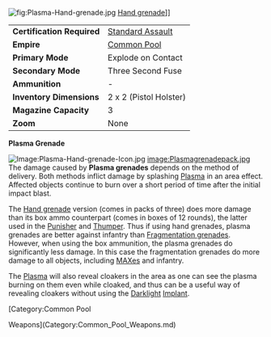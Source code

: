 ![](Plasma-Hand-grenade.jpg "fig:Plasma-Hand-grenade.jpg") [Hand
grenade](Hand_grenade.md)\]\]

|                            |                                                           |
| -------------------------- | --------------------------------------------------------- |
| **Certification Required** | [Standard Assault](../certifications/Standard_Assault.md) |
| **Empire**                 | [Common Pool](../terminology/Common_Pool.md)              |
| **Primary Mode**           | Explode on Contact                                        |
| **Secondary Mode**         | Three Second Fuse                                         |
| **Ammunition**             | \-                                                        |
| **Inventory Dimensions**   | 2 x 2 (Pistol Holster)                                    |
| **Magazine Capacity**      | 3                                                         |
| **Zoom**                   | None                                                      |

**Plasma Grenade**

![Image:Plasma-Hand-grenade-Icon.jpg](Plasma-Hand-grenade-Icon.jpg "fig:Image:Plasma-Hand-grenade-Icon.jpg")
[image:Plasmagrenadepack.jpg](image:Plasmagrenadepack.jpg)
The damage caused by **Plasma grenades** depends on the method of
delivery. Both methods inflict damage by splashing
[Plasma](../Plasma.md) in an area effect. Affected objects continue
to burn over a short period of time after the initial impact blast.

The [Hand grenade](Hand_grenade.md) version (comes in packs of
three) does more damage than its box ammo counterpart (comes in boxes of
12 rounds), the latter used in the [Punisher](Punisher.md) and
[Thumper](Thumper.md). Thus if using hand grenades, plasma
grenades are better against infantry than [Fragmentation
grenades](Fragmentation_grenade.md). However, when using the box
ammunition, the plasma grenades do significantly less damage. In this
case the fragmentation grenades do more damage to all objects, including
[MAXes](../items/Mechanized_Assault_Exo-Suit.md) and infantry.

The [Plasma](../Plasma.md) will also reveal cloakers in the area as
one can see the plasma burning on them even while cloaked, and thus can
be a useful way of revealing cloakers without using the
[Darklight](../implants/Darklight.md) [Implant](../implants/Implants.md).

<!--[Category:Game Items](Category:Game_Items.md)-->
<!--[Category:Weapons](Category:Weapons.md)--> [Category:Common Pool
Weapons](Category:Common_Pool_Weapons.md)
